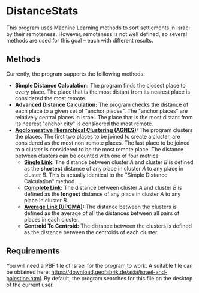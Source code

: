 # DistanceStats
This program uses Machine Learning methods to sort settlements in Israel by their remoteness. However, remoteness is not well defined, so several methods are used for this goal – each with different results.

## Methods
Currently, the program supports the folllowing methods:
* **Simple Distance Calculation:** The program finds the closest place to every place. The place that is the most distant from its nearest place is considered the most remote.
* **Advanced Distance Calculation:** The program checks the distance of each place to a given set of "anchor places". The "anchor places" are relatively central places in Israel. The place that is the most distant from its nearest "anchor city" is considered the most remote.
* **[Agglomerative Hierarchical Clustering (AGNES)](https://en.wikipedia.org/wiki/Hierarchical_clustering):** The program clusters the places. The first two places to be joined to create a cluster, are considered as the most non-remote places. The last place to be joined to a cluster is considered to be the most remote place. The distance between clusters can be counted with one of four metrics:
  * **[Single Link](https://en.wikipedia.org/wiki/Single-linkage_clustering)**: The distance between cluster *A* and cluster *B* is defined as the **shortest** distance of any place in cluster *A* to any place in cluster *B*. This is actually identical to the "Simple Distance Calculation" method.
  * **[Complete Link](https://en.wikipedia.org/wiki/Complete-linkage_clustering):** The distance between cluster *A* and cluster *B* is defined as the **longest** distance of any place in cluster *A* to any place in cluster *B*.
  * **[Average Link (UPGMA)](https://en.wikipedia.org/wiki/UPGMA):** The distance between the clusters is defined as the average of all the distances between all pairs of places in each cluster.
  * **Centroid To Centroid:** The distance between the clusters is defined as the distance between the centroids of each cluster.

## Requirements
You will need a PBF file of Israel for the program to work. A suitable file can be obtained here: https://download.geofabrik.de/asia/israel-and-palestine.html. By default, the program searches for this file on the desktop of the current user.
